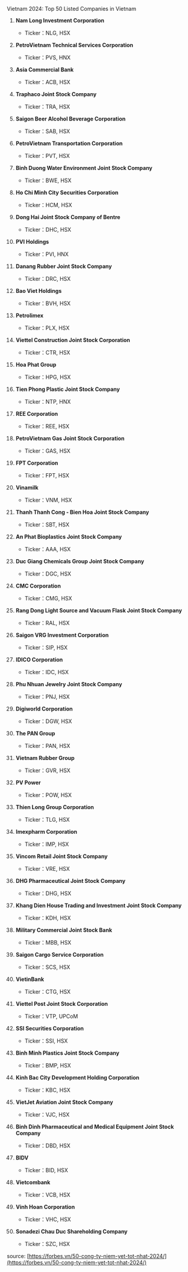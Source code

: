 

Vietnam 2024:  Top 50 Listed Companies in Vietnam

1. **Nam Long Investment Corporation**
    
    - Ticker：NLG, HSX
2. **PetroVietnam Technical Services Corporation**
    
    - Ticker：PVS, HNX
3. **Asia Commercial Bank**
    
    - Ticker：ACB, HSX
4. **Traphaco Joint Stock Company**
    
    - Ticker：TRA, HSX
5. **Saigon Beer Alcohol Beverage Corporation**
    
    - Ticker：SAB, HSX
6. **PetroVietnam Transportation Corporation**
    
    - Ticker：PVT, HSX
7. **Binh Duong Water Environment Joint Stock Company**
    
    - Ticker：BWE, HSX
8. **Ho Chi Minh City Securities Corporation**
    
    - Ticker：HCM, HSX
9. **Dong Hai Joint Stock Company of Bentre**
    
    - Ticker：DHC, HSX
10. **PVI Holdings**
    
    - Ticker：PVI, HNX
11. **Danang Rubber Joint Stock Company**
    
    - Ticker：DRC, HSX
12. **Bao Viet Holdings**
    
    - Ticker：BVH, HSX
13. **Petrolimex**
    
    - Ticker：PLX, HSX
14. **Viettel Construction Joint Stock Corporation**
    
    - Ticker：CTR, HSX
15. **Hoa Phat Group**
    
    - Ticker：HPG, HSX
16. **Tien Phong Plastic Joint Stock Company**
    
    - Ticker：NTP, HNX
17. **REE Corporation**
    
    - Ticker：REE, HSX
18. **PetroVietnam Gas Joint Stock Corporation**
    
    - Ticker：GAS, HSX
19. **FPT Corporation**
    
    - Ticker：FPT, HSX
20. **Vinamilk**
    
    - Ticker：VNM, HSX
21. **Thanh Thanh Cong - Bien Hoa Joint Stock Company**
    
    - Ticker：SBT, HSX
22. **An Phat Bioplastics Joint Stock Company**
    
    - Ticker：AAA, HSX
23. **Duc Giang Chemicals Group Joint Stock Company**
    
    - Ticker：DGC, HSX
24. **CMC Corporation**
    
    - Ticker：CMG, HSX
25. **Rang Dong Light Source and Vacuum Flask Joint Stock Company**
    
    - Ticker：RAL, HSX
26. **Saigon VRG Investment Corporation**
    
    - Ticker：SIP, HSX
27. **IDICO Corporation**
    
    - Ticker：IDC, HSX
28. **Phu Nhuan Jewelry Joint Stock Company**
    
    - Ticker：PNJ, HSX
29. **Digiworld Corporation**
    
    - Ticker：DGW, HSX
30. **The PAN Group**
    
    - Ticker：PAN, HSX
31. **Vietnam Rubber Group**
    
    - Ticker：GVR, HSX
32. **PV Power**
    
    - Ticker：POW, HSX
33. **Thien Long Group Corporation**
    
    - Ticker：TLG, HSX
34. **Imexpharm Corporation**
    
    - Ticker：IMP, HSX
35. **Vincom Retail Joint Stock Company**
    
    - Ticker：VRE, HSX
36. **DHG Pharmaceutical Joint Stock Company**
    
    - Ticker：DHG, HSX
37. **Khang Dien House Trading and Investment Joint Stock Company**
    
    - Ticker：KDH, HSX
38. **Military Commercial Joint Stock Bank**
    
    - Ticker：MBB, HSX
39. **Saigon Cargo Service Corporation**
    
    - Ticker：SCS, HSX
40. **VietinBank**
    
    - Ticker：CTG, HSX
41. **Viettel Post Joint Stock Corporation**
    
    - Ticker：VTP, UPCoM
42. **SSI Securities Corporation**
    
    - Ticker：SSI, HSX
43. **Binh Minh Plastics Joint Stock Company**
    
    - Ticker：BMP, HSX
44. **Kinh Bac City Development Holding Corporation**
    
    - Ticker：KBC, HSX
45. **VietJet Aviation Joint Stock Company**
    
    - Ticker：VJC, HSX
46. **Binh Dinh Pharmaceutical and Medical Equipment Joint Stock Company**
    
    - Ticker：DBD, HSX
47. **BIDV**
    
    - Ticker：BID, HSX
48. **Vietcombank**
    
    - Ticker：VCB, HSX
49. **Vinh Hoan Corporation**
    
    - Ticker：VHC, HSX
50. **Sonadezi Chau Duc Shareholding Company**
    
    - Ticker：SZC, HSX

source: [https://forbes.vn/50-cong-ty-niem-yet-tot-nhat-2024/](https://forbes.vn/50-cong-ty-niem-yet-tot-nhat-2024/)